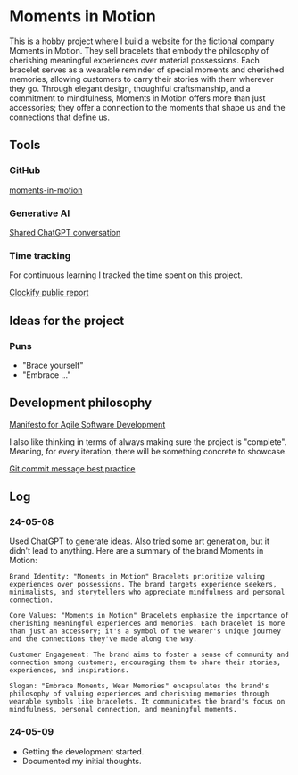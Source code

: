 # Moments in Motion

This is a hobby project where I build a website for the fictional company Moments in Motion. They sell bracelets that embody the philosophy of cherishing meaningful experiences over material possessions. Each bracelet serves as a wearable reminder of special moments and cherished memories, allowing customers to carry their stories with them wherever they go. Through elegant design, thoughtful craftsmanship, and a commitment to mindfulness, Moments in Motion offers more than just accessories; they offer a connection to the moments that shape us and the connections that define us.

## Tools

### GitHub

[moments-in-motion](https://github.com/davlin0222/moments-in-motion)

### Generative AI

[Shared ChatGPT conversation](https://chat.openai.com/share/e3160ec1-7a9c-49a1-ab80-208da6b56930)

### Time tracking

For continuous learning I tracked the time spent on this project.

[Clockify public report](https://app.clockify.me/shared/663c81336463700016fdd4c9)

## Ideas for the project

### Puns

-   "Brace yourself"
-   "Embrace ..."

## Development philosophy

[Manifesto for Agile Software Development](https://agilemanifesto.org/)

I also like thinking in terms of always making sure the project is "complete". Meaning, for every iteration, there will be something concrete to showcase.

[Git commit message best practice](https://github.com/joelparkerhenderson/git-commit-message?tab=readme-ov-file)

## Log

### 24-05-08

Used ChatGPT to generate ideas. Also tried some art generation, but it didn't lead to anything. Here are a summary of the brand Moments in Motion:

    Brand Identity: "Moments in Motion" Bracelets prioritize valuing experiences over possessions. The brand targets experience seekers, minimalists, and storytellers who appreciate mindfulness and personal connection.

    Core Values: "Moments in Motion" Bracelets emphasize the importance of cherishing meaningful experiences and memories. Each bracelet is more than just an accessory; it's a symbol of the wearer's unique journey and the connections they've made along the way.

    Customer Engagement: The brand aims to foster a sense of community and connection among customers, encouraging them to share their stories, experiences, and inspirations.

    Slogan: "Embrace Moments, Wear Memories" encapsulates the brand's philosophy of valuing experiences and cherishing memories through wearable symbols like bracelets. It communicates the brand's focus on mindfulness, personal connection, and meaningful moments.

### 24-05-09

-   Getting the development started.
-   Documented my initial thoughts.
